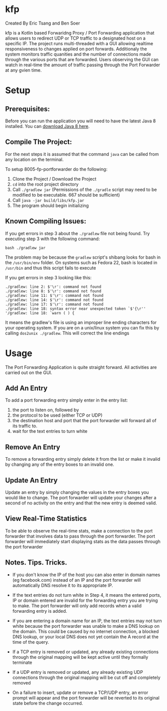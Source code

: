 # kfp

Created By Eric Tsang and Ben Soer

kfp is a Kotlin based Forwaridng Proxy / Port Forwarding application that allows users to redirect UDP or TCP
traffic to a designated host on a specific IP. The project runs multi-threaded with a GUI allowing realtime
responsiveness to changes applied on port forwards. Additionaly the system monitors traffic quanities and
the number of connections made through the various ports that are forwarded. Users observing the GUI can
watch in real-time the amount of traffic passing through the Port Forwarder at any gvien time.

# Setup

## Prerequisites:
Before you can run the application you will need to have the latest Java 8
installed. You can [download Java 8 here](http://www.oracle.com/technetwork/java/javase/downloads/jdk8-downloads-2133151.html).

## Compile The Project:
For the next steps it is assumed that the command `java` can be called 
from any location on the terminal.

To setup 8005-fp-portforwarder do the following:

 1. Clone the Project / Download the Project
 2. `cd` into the root project directory
 3. Call `./gradlew jar` (Permissions of the `./gradle` script may need to be modified to be executable. 667 should be sufficient)
 4. Call `java -jar build/libs/kfp.jar`
 5. The program should begin initializing

## Known Compiling Issues:
If you get errors in step 3 about the `./gradlew` file not being found. 
Try executing step 3 with the following command:
```
bash ./gradlew jar
```
The problem may be because the `gradlew` script's shibang looks for 
bash in the `/usr/bin/env` folder. On systems such as Fedora 22, bash
is located in `/usr/bin` and thus this script fails to execute

If you get errors in step 3 looking like this:
```
./gradlew: line 2: $'\r': command not found
./gradlew: line 8: $'\r': command not found
./gradlew: line 11: $'\r': command not found
./gradlew: line 14: $'\r': command not found
./gradlew: line 17: $'\r': command not found
./gradlew: line 18: syntax error near unexpected token `$'{\r''
'/gradlew: line 18: `warn ( ) {
```
It means the gradlew's file is using an improper line ending characters
for your operating system. If you are on a unix/linux system you can fix
this by calling `dos2unix ./gradlew`. This will correct the line endings

# Usage

The Port Forwarding Application is quite straight forward. All 
activities are carried out on the GUI.

## Add An Entry
To add a port forwarding entry simply enter in the entry list:

 1. the port to listen on, followed by
 2. the protocol to be used (either TCP or UDP) 
 3. the destination host and port that the port forwarder will forward all of its traffic to. 
 4. wait for the text entries to turn white

## Remove An Entry
To remove a forwarding entry simply delete it from the list or make it
invalid by changing any of the entry boxes to an invalid one.

## Update An Entry
Update an entry by simply changing the values in the entry boxes you would
like to change. The port forwarder will update your changes after a second
of no activity on the entry and that the new entry is deemed valid.

## View Real-Time Statistics
To be able to observe the real-time stats, make a connection to the port
forwarder that involves data to pass through the port forwarder. The
port forwarder will immediately start displaying stats as the data passes
through the port forwarder

## Notes. Tips. Tricks.
* If you don't know the IP of the host you can also enter in domain 
names (eg facebook.com) instead of an IP and the port forwarder will 
automatically DNS resolve it to its appropriate IP.

* If the text entries do not turn white in Step 4, it means the entered 
ports, IP or domain entered are invalid for the forwarding entry you 
are trying to make. The port forwarder will only add records when a 
valid forwarding entry is added. 

* If you are entering a domain name for an IP, the text entries may not 
turn white because the port forwarder was unable to make a DNS lookup
on the domain. This could be caused by no internet connection, a blocked
DNS lookup, or your local DNS does not yet contain the A record at the
time of the query.

* If a TCP entry is removed or updated, any already existing connections
through the original mapping will be kept active until they formally 
terminate

* If a UDP entry is removed or updated, any already existing UDP
connections through the original mapping will be cut off and completely
removed

* On a failure to insert, update or remove a TCP/UDP entry, an error 
prompt will appear and the port forwarder will be reverted to its 
original state before the change occurred.
